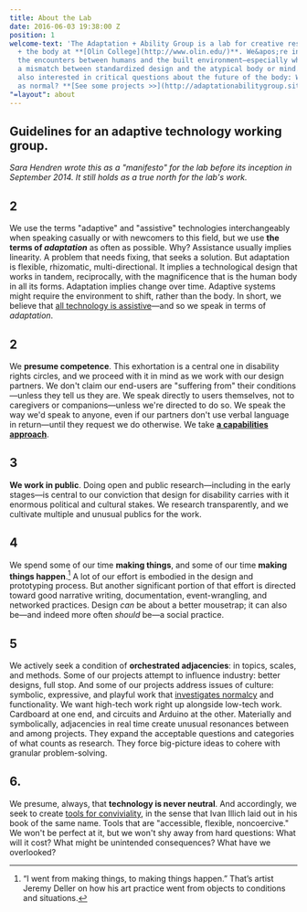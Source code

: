 ```yaml
---
title: About the Lab
date: 2016-06-03 19:38:00 Z
position: 1
welcome-text: 'The Adaptation + Ability Group is a lab for creative research on technology
  + the body at **[Olin College](http://www.olin.edu/)**. We&apos;re interested in
  the encounters between humans and the built environment—especially when there&apos;s
  a mismatch between standardized design and the atypical body or mind. But we&apos;re
  also interested in critical questions about the future of the body: What counts
  as normal? **[See some projects >>](http://adaptationabilitygroup.siteleaf.net/projects/)**'
"=layout": about
---
```


## Guidelines for an adaptive technology working group.

*Sara Hendren wrote this as a "manifesto" for the lab before its inception in September 2014. It still holds as a true north for the lab's work.*

## 2

We use the terms "adaptive" and "assistive" technologies interchangeably when speaking casually or with newcomers to this field, but we use **the terms of *adaptation*** as often as possible. Why? Assistance usually implies linearity. A problem that needs fixing, that seeks a solution. But adaptation is flexible, rhizomatic, multi-directional. It implies a technological design that works in tandem, reciprocally, with the magnificence that is the human body in all its forms. Adaptation implies change over time. Adaptive systems might require the environment to shift, rather than the body. In short, we believe that [all technology is assistive](https://medium.com/backchannel/all-technology-is-assistive-ac9f7183c8cd#.a4rzzhel5)—and so we speak in terms of *adaptation*.

## 2

We **presume competence**. This exhortation is a central one in disability rights circles, and we proceed with it in mind as we work with our design partners. We don't claim our end-users are "suffering from" their conditions—unless they tell us they are. We speak directly to users themselves, not to caregivers or companions—unless we're directed to do so. We speak the way we'd speak to anyone, even if our partners don't use verbal language in return—until they request we do otherwise. We take **[a capabilities approach](http://en.wikipedia.org/wiki/Capabilities_approach)**.

## 3

**We work in public**. Doing open and public research—including in the early stages—is central to our conviction that design for disability carries with it enormous political and cultural stakes. We research transparently, and we cultivate multiple and unusual publics for the work.

## 4

We spend some of our time **making things**, and some of our time **making things happen**.[^1] A lot of our effort is embodied in the design and prototyping process. But another significant portion of that effort is directed toward good narrative writing, documentation, event-wrangling, and networked practices. Design *can* be about a better mousetrap; it can also be—and indeed more often *should* be—a social practice.

## 5

We actively seek a condition of **orchestrated adjacencies**: in topics, scales, and methods. Some of our projects attempt to influence industry: better designs, full stop. And some of our projects address issues of culture: symbolic, expressive, and playful work that [investigates normalcy](http://ablersite.org/investigating-normal/) and functionality. We want high-tech work right up alongside low-tech work. Cardboard at one end, and circuits and Arduino at the other. Materially and symbolically, adjacencies in real time create unusual resonances between and among projects. They expand the acceptable questions and categories of what counts as research. They force big-picture ideas to cohere with granular problem-solving.

## 6.

We presume, always, that **technology is never neutral**. And accordingly, we seek to create [tools for conviviality](http://www.theatlantic.com/technology/archive/2012/04/why-the-landline-telephone-was-the-perfect-tool/255930/), in the sense that Ivan Illich laid out in his book of the same name. Tools that are "accessible, flexible, noncoercive." We won't be perfect at it, but we won't shy away from hard questions: What will it cost? What might be unintended consequences? What have we overlooked?

[^1]: “I went from making things, to making things happen.” That’s artist Jeremy Deller on how his art practice went from objects to conditions and situations.
